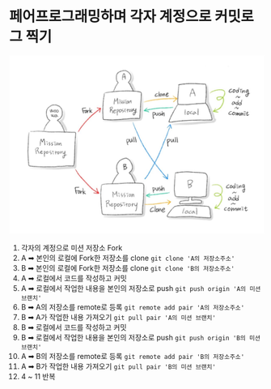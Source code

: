 # 페어프로그래밍하며 각자 계정으로 커밋로그 찍기

![Pair programming with git](./pair-programming.jpg)

1. 각자의 계정으로 미션 저장소 Fork
2. A ➡ 본인의 로컬에 Fork한 저장소를 clone `git clone 'A의 저장소주소'`
3. B ➡ 본인의 로컬에 Fork한 저장소를 clone `git clone 'B의 저장소주소'`
4. A ➡ 로컬에서 코드를 작성하고 커밋
5. A ➡ 로컬에서 작업한 내용을 본인의 저장소로 push `git push origin 'A의 미션 브랜치'`
6. B ➡ A의 저장소를 remote로 등록 `git remote add pair 'A의 저장소주소'`
7. B ➡ A가 작업한 내용 가져오기 `git pull pair 'A의 미션 브랜치'`
8. B ➡ 로컬에서 코드를 작성하고 커밋
9. B ➡ 로컬에서 작업한 내용을 본인의 저장소로 push `git push origin 'B의 미션 브랜치'`
10. A ➡ B의 저장소를 remote로 등록 `git remote add pair 'B의 저장소주소'`
11. A ➡ B가 작업한 내용 가져오기 `git pull pair 'B의 미션 브랜치'`
12. 4 ~ 11 반복
